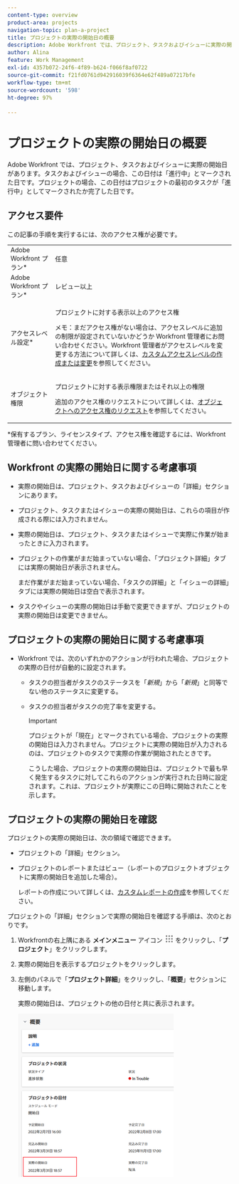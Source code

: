 ```yaml
---
content-type: overview
product-area: projects
navigation-topic: plan-a-project
title: プロジェクトの実際の開始日の概要
description: Adobe Workfront では、プロジェクト、タスクおよびイシューに実際の開始日があります。タスクおよびイシューの場合、この日付は「進行中」とマークされた日です。プロジェクトの場合、この日付はプロジェクトの最初のタスクが「進行中」としてマークされたか完了した日です。
author: Alina
feature: Work Management
exl-id: 4357b072-24f6-4f89-b624-f066f8af0722
source-git-commit: f21fd0761d942916039f6364e62f489a07217bfe
workflow-type: tm+mt
source-wordcount: '598'
ht-degree: 97%

---
```


# プロジェクトの実際の開始日の概要

Adobe Workfront では、プロジェクト、タスクおよびイシューに実際の開始日があります。タスクおよびイシューの場合、この日付は「進行中」とマークされた日です。プロジェクトの場合、この日付はプロジェクトの最初のタスクが「進行中」としてマークされたか完了した日です。

## アクセス要件

この記事の手順を実行するには、次のアクセス権が必要です。

<table style="table-layout:auto"> 
 <col> 
 <col> 
 <tbody> 
  <tr> 
   <td role="rowheader">Adobe Workfront プラン*</td> 
   <td> <p>任意</p> </td> 
  </tr> 
  <tr> 
   <td role="rowheader">Adobe Workfront プラン*</td> 
   <td> <p>レビュー以上</p> </td> 
  </tr> 
  <tr> 
   <td role="rowheader">アクセスレベル設定*</td> 
   <td> <p>プロジェクトに対する表示以上のアクセス権</p> <p>メモ：まだアクセス権がない場合は、アクセスレベルに追加の制限が設定されていないかどうか Workfront 管理者にお問い合わせください。Workfront 管理者がアクセスレベルを変更する方法について詳しくは、<a href="../../../administration-and-setup/add-users/configure-and-grant-access/create-modify-access-levels.md" class="MCXref xref">カスタムアクセスレベルの作成または変更</a>を参照してください。</p> </td> 
  </tr> 
  <tr> 
   <td role="rowheader">オブジェクト権限</td> 
   <td> <p>プロジェクトに対する表示権限またはそれ以上の権限</p> <p>追加のアクセス権のリクエストについて詳しくは、<a href="../../../workfront-basics/grant-and-request-access-to-objects/request-access.md" class="MCXref xref">オブジェクトへのアクセス権のリクエスト</a>を参照してください。</p> </td> 
  </tr> 
 </tbody> 
</table>

&#42;保有するプラン、ライセンスタイプ、アクセス権を確認するには、Workfront 管理者に問い合わせてください。

## Workfront の実際の開始日に関する考慮事項

* 実際の開始日は、プロジェクト、タスクおよびイシューの「詳細」セクションにあります。 
* プロジェクト、タスクまたはイシューの実際の開始日は、これらの項目が作成される際には入力されません。
* 実際の開始日は、プロジェクト、タスクまたはイシューで実際に作業が始まったときに入力されます。
* プロジェクトの作業がまだ始まっていない場合、「プロジェクト詳細」タブには実際の開始日が表示されません。

  まだ作業がまだ始まっていない場合、「タスクの詳細」と「イシューの詳細」タブには実際の開始日は空白で表示されます。

* タスクやイシューの実際の開始日は手動で変更できますが、プロジェクトの実際の開始日は変更できません。

## プロジェクトの実際の開始日に関する考慮事項

* Workfront では、次のいずれかのアクションが行われた場合、プロジェクトの実際の日付が自動的に設定されます。

   * タスクの担当者がタスクのステータスを「*新規*」から「*新規*」と同等でない他のステータスに変更する。

   * タスクの担当者がタスクの完了率を変更する。

     >[!IMPORTANT]
     >
     >プロジェクトが「現在」とマークされている場合、プロジェクトの実際の開始日は入力されません。プロジェクトに実際の開始日が入力されるのは、プロジェクトのタスクで実際の作業が開始されたときです。

     こうした場合、プロジェクトの実際の開始日は、プロジェクトで最も早く発生するタスクに対してこれらのアクションが実行された日時に設定されます。これは、プロジェクトが実際にこの日時に開始されたことを示します。

## プロジェクトの実際の開始日を確認

プロジェクトの実際の開始日は、次の領域で確認できます。

* プロジェクトの「詳細」セクション。
* プロジェクトのレポートまたはビュー（レポートのプロジェクトオブジェクトに実際の開始日を追加した場合）。

  レポートの作成について詳しくは、[カスタムレポートの作成](../../../reports-and-dashboards/reports/creating-and-managing-reports/create-custom-report.md)を参照してください。

プロジェクトの「詳細」セクションで実際の開始日を確認する手順は、次のとおりです。

1. Workfrontの右上隅にある **メインメニュー** アイコン ![ メインメニューアイコン ](assets/main-menu-icon.png) をクリックし、「**プロジェクト**」をクリックします。
1. 実際の開始日を表示するプロジェクトをクリックします。
1. 左側のパネルで「**プロジェクト詳細**」をクリックし、「**概要**」セクションに移動します。

   実際の開始日は、プロジェクトの他の日付と共に表示されます。

   ![](assets/nwe-project-actual-start-date--highlighted-350x367.png)

 
